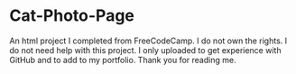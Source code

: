 # Cat-Photo-Page
An html project I completed from FreeCodeCamp. 
I do not own the rights.
I do not need help with this project. 
I only uploaded to get experience with GitHub 
and to add to my portfolio.
Thank you for reading me.
